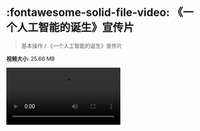 # :fontawesome-solid-file-video: 《一个人工智能的诞生》宣传片

> 基本操作 / 《一个人工智能的诞生》宣传片

**视频大小**: 25.66 MB

<div class="video"><video src="https://file.hsyhx.top/archive/基本操作/《一个人工智能的诞生》宣传片.mp4" controls preload>🤔 您的浏览器不支持 video 标签</video></div>